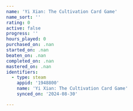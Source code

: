 ```yaml
---
name: 'Yi Xian: The Cultivation Card Game'
name_sort: ''
rating: 0
active: false
progress: ''
hours_played: 0
purchased_on: .nan
started_on: .nan
beaten_on: .nan
completed_on: .nan
mastered_on: .nan
identifiers:
  - type: steam
    appid: '1948800'
    name: 'Yi Xian: The Cultivation Card Game'
    synced_on: '2024-08-30'

---
```

